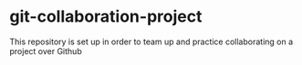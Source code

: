 # git-collaboration-project
This repository is set up in order to team up and practice collaborating on a project over Github
